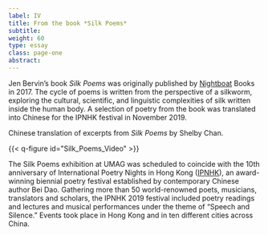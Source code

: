 ```yaml
---
label: IV
title: From the book *Silk Poems*
subtitle:
weight: 60
type: essay
class: page-one
abstract:
---
```


Jen Bervin’s book *Silk Poems* was originally published by [Nightboat](https://nightboat.org/) Books in 2017. The cycle of poems is written from the perspective of a silkworm, exploring the cultural, scientific, and linguistic complexities of silk written inside the human body. A selection of poetry from the book was translated into Chinese for the IPNHK festival in November 2019.

Chinese translation of excerpts from *Silk Poems* by Shelby Chan.


{{< q-figure id="Silk_Poems_Video" >}}



The Silk Poems exhibition at UMAG was scheduled to coincide with the 10th anniversary of International Poetry Nights in Hong Kong ([IPNHK](http://ipnhk.com/)), an award-winning biennial poetry festival established by contemporary Chinese author Bei Dao. Gathering more than 50 world-renowned poets, musicians, translators and scholars, the IPNHK 2019 festival included poetry readings and lectures and musical performances under the theme of “Speech and Silence.” Events took place in Hong Kong and in ten different cities across China.

